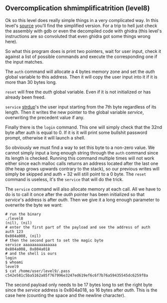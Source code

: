## Overcomplication shmimplificatrition (level8)

Ok so this level does really simple things in a very complicated way. In this
level's [source](level8/source.c) you'll find the simplified version. For a trip
to hell just check the assembly with gdb or even the decompiled code with ghidra
(this level's instructions are so convoluted that even ghidra got some things
wrong here).

So what this program does is print two pointers, wait for user input, check it
against a list of possible commands and execute the corresponding one if the
input matches.

The `auth` command will allocate a 4 bytes memory zone and set the _auth_ global
variable to this address. Then it will copy the user input into it if it is more
than 30 bytes long.

`reset` will free the _auth_ global variable. Even if it is not initialized or
has already been freed.

`service` [strdup](https://linux.die.net/man/3/strdup)'s the user input starting
from the 7th byte regardless of its length. Then it writes the new pointer to
the global variable _service_, overwriting the precedent value if any.

Finally there is the `login` command. This one will simply check that the 32nd
byte after auth is equal to 0. If it is it will print some bullshit password
prompt, otherwise it will launch a shell.

So obviously we must find a way to set this byte to a non-zero value. We cannot
simply input a long enough string through the `auth` command since its length is
checked. Running this command multiple times will not work either since each
malloc calls returns an address located after the last one (the heap grows
upwards contrary to the stack), so our previous writes will simply be skipped
and auth + 32 will still point to a 0 byte. The `reset` command is useless, it's
the `service` that will do the trick.

The `service` command will also allocate memory at each call. All we have to do
is to call it once after the _auth_ pointer has been initialized so that
_service_'s address is after _auth_. Then we give it a long enough parameter to
overwrite the byte we want:

```shell
# run the binary
./level8
(nil), (nil)
# enter the first part of the payload and see the address of auth
auth 123
0x804a008, (nil)
# then the second part to set the magic byte
service aaaaaaaaaaaaaaa
0x804a008, 0x804a018
# and the shell is ours
login
$ whoami
level9
$ cat /home/user/level9/.pass
c542e581c5ba5162a85f767996e3247ed619ef6c6f7b76a59435545dc6259f8a
```

The second payload only needs to be 17 bytes long to set the right byte since
the _service_ address is 0x804a018, so 16 bytes after _auth_. This is the case
here (counting the space and the newline character).
